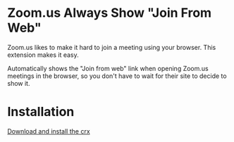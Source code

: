 # Zoom.us Always Show "Join From Web"

Zoom.us likes to make it hard to join a meeting using your browser. This extension makes it easy.

Automatically shows the "Join from web" link when opening Zoom.us meetings in the browser, so you don't have to wait for their site to decide to show it.

# Installation

[Download and install the crx](https://github.com/jfeldstein/zoom-always-web/raw/master/zoom-always-web.crx)
